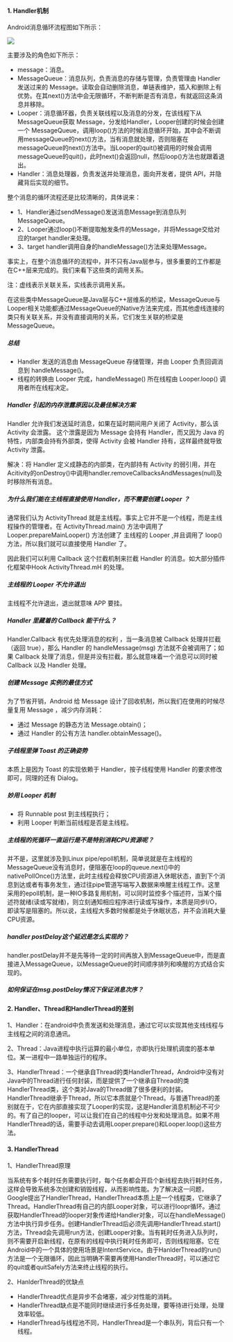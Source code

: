 #### 1. Handler机制

Android消息循环流程图如下所示：

![](https://devyk.oss-cn-qingdao.aliyuncs.com/blog/20200310210328.png)

主要涉及的角色如下所示：

- message：消息。
- MessageQueue：消息队列，负责消息的存储与管理，负责管理由 Handler 发送过来的 Message。读取会自动删除消息，单链表维护，插入和删除上有优势。在其next()方法中会无限循环，不断判断是否有消息，有就返回这条消息并移除。
- Looper：消息循环器，负责关联线程以及消息的分发，在该线程下从 MessageQueue获取 Message，分发给Handler，Looper创建的时候会创建一个 MessageQueue，调用loop()方法的时候消息循环开始，其中会不断调用messageQueue的next()方法，当有消息就处理，否则阻塞在messageQueue的next()方法中。当Looper的quit()被调用的时候会调用messageQueue的quit()，此时next()会返回null，然后loop()方法也就跟着退出。
- Handler：消息处理器，负责发送并处理消息，面向开发者，提供 API，并隐藏背后实现的细节。

整个消息的循环流程还是比较清晰的，具体说来：

- 1、Handler通过sendMessage()发送消息Message到消息队列MessageQueue。
- 2、Looper通过loop()不断提取触发条件的Message，并将Message交给对应的target handler来处理。
- 3、target handler调用自身的handleMessage()方法来处理Message。

事实上，在整个消息循环的流程中，并不只有Java层参与，很多重要的工作都是在C++层来完成的。我们来看下这些类的调用关系。

注：虚线表示关联关系，实线表示调用关系。

在这些类中MessageQueue是Java层与C++层维系的桥梁，MessageQueue与Looper相关功能都通过MessageQueue的Native方法来完成，而其他虚线连接的类只有关联关系，并没有直接调用的关系，它们发生关联的桥梁是MessageQueue。

##### 总结

- Handler 发送的消息由 MessageQueue 存储管理，并由 Looper 负责回调消息到 handleMessage()。
- 线程的转换由 Looper 完成，handleMessage() 所在线程由 Looper.loop() 调用者所在线程决定。

##### Handler 引起的内存泄露原因以及最佳解决方案

Handler 允许我们发送延时消息，如果在延时期间用户关闭了 Activity，那么该 Activity 会泄露。 这个泄露是因为 Message 会持有 Handler，而又因为 Java 的特性，内部类会持有外部类，使得 Activity 会被 Handler 持有，这样最终就导致 Activity 泄露。

解决：将 Handler 定义成静态的内部类，在内部持有 Activity 的弱引用，并在Acitivity的onDestroy()中调用handler.removeCallbacksAndMessages(null)及时移除所有消息。

##### 为什么我们能在主线程直接使用 Handler，而不需要创建 Looper ？

通常我们认为 ActivityThread 就是主线程。事实上它并不是一个线程，而是主线程操作的管理者。在 ActivityThread.main() 方法中调用了 Looper.prepareMainLooper() 方法创建了 主线程的 Looper ,并且调用了 loop() 方法，所以我们就可以直接使用 Handler 了。

因此我们可以利用 Callback 这个拦截机制来拦截 Handler 的消息。如大部分插件化框架中Hook ActivityThread.mH 的处理。

##### 主线程的 Looper 不允许退出

主线程不允许退出，退出就意味 APP 要挂。

##### Handler 里藏着的 Callback 能干什么？

Handler.Callback 有优先处理消息的权利 ，当一条消息被 Callback 处理并拦截（返回 true），那么 Handler 的 handleMessage(msg) 方法就不会被调用了；如果 Callback 处理了消息，但是并没有拦截，那么就意味着一个消息可以同时被 Callback 以及 Handler 处理。

##### 创建 Message 实例的最佳方式

为了节省开销，Android 给 Message 设计了回收机制，所以我们在使用的时候尽量复用 Message ，减少内存消耗：

- 通过 Message 的静态方法 Message.obtain()；
- 通过 Handler 的公有方法 handler.obtainMessage()。

##### 子线程里弹 Toast 的正确姿势

本质上是因为 Toast 的实现依赖于 Handler，按子线程使用 Handler 的要求修改即可，同理的还有 Dialog。

##### 妙用 Looper 机制

- 将 Runnable post 到主线程执行；
- 利用 Looper 判断当前线程是否是主线程。

##### 主线程的死循环一直运行是不是特别消耗CPU资源呢？

并不是，这里就涉及到Linux pipe/epoll机制，简单说就是在主线程的MessageQueue没有消息时，便阻塞在loop的queue.next()中的nativePollOnce()方法里，此时主线程会释放CPU资源进入休眠状态，直到下个消息到达或者有事务发生，通过往pipe管道写端写入数据来唤醒主线程工作。这里采用的epoll机制，是一种IO多路复用机制，可以同时监控多个描述符，当某个描述符就绪(读或写就绪)，则立刻通知相应程序进行读或写操作，本质是同步I/O，即读写是阻塞的。所以说，主线程大多数时候都是处于休眠状态，并不会消耗大量CPU资源。

##### handler postDelay这个延迟是怎么实现的？

handler.postDelay并不是先等待一定的时间再放入到MessageQueue中，而是直接进入MessageQueue，以MessageQueue的时间顺序排列和唤醒的方式结合实现的。

##### 如何保证在msg.postDelay情况下保证消息次序？



#### 2. Handler、Thread和HandlerThread的差别

1、Handler：在android中负责发送和处理消息，通过它可以实现其他支线线程与主线程之间的消息通讯。

2、Thread：Java进程中执行运算的最小单位，亦即执行处理机调度的基本单位。某一进程中一路单独运行的程序。

3、HandlerThread：一个继承自Thread的类HandlerThread，Android中没有对Java中的Thread进行任何封装，而是提供了一个继承自Thread的类HandlerThread类，这个类对Java的Thread做了很多便利的封装。HandlerThread继承于Thread，所以它本质就是个Thread。与普通Thread的差别就在于，它在内部直接实现了Looper的实现，这是Handler消息机制必不可少的。有了自己的looper，可以让我们在自己的线程中分发和处理消息。如果不用HandlerThread的话，需要手动去调用Looper.prepare()和Looper.loop()这些方法。



#### 3. HandlerThread

1、HandlerThread原理

当系统有多个耗时任务需要执行时，每个任务都会开启个新线程去执行耗时任务，这样会导致系统多次创建和销毁线程，从而影响性能。为了解决这一问题，Google提出了HandlerThread，HandlerThread本质上是一个线程类，它继承了Thread。HandlerThread有自己的内部Looper对象，可以进行loopr循环。通过获取HandlerThread的looper对象传递给Handler对象，可以在handleMessage()方法中执行异步任务。创建HandlerThread后必须先调用HandlerThread.start()方法，Thread会先调用run方法，创建Looper对象。当有耗时任务进入队列时，则不需要开启新线程，在原有的线程中执行耗时任务即可，否则线程阻塞。它在Android中的一个具体的使用场景是IntentService。由于HanlderThread的run()方法是一个无限循环，因此当明确不需要再使用HandlerThread时，可以通过它的quit或者quitSafely方法来终止线程的执行。

2、HanlderThread的优缺点

- HandlerThread优点是异步不会堵塞，减少对性能的消耗。
- HandlerThread缺点是不能同时继续进行多任务处理，要等待进行处理，处理效率较低。
- HandlerThread与线程池不同，HandlerThread是一个串队列，背后只有一个线程。